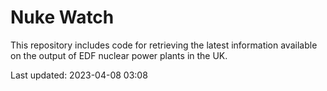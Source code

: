 # Nuke Watch

This repository includes code for retrieving the latest information available on the output of EDF nuclear power plants in the UK.

Last updated: 2023-04-08 03:08
